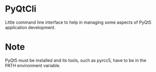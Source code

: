 # PyQtCli
Little command line interface to help in managing some aspects of PyQt5 
application development.

# Note
PyQt5 must be installed and its tools, such as pyrcc5, have to be in the PATH 
environment variable.
